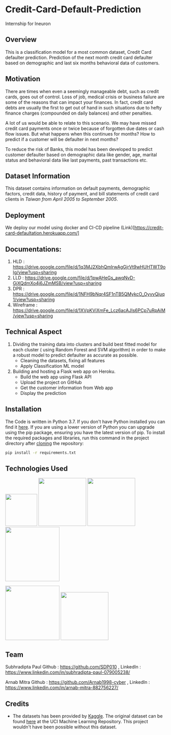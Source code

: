 # Credit-Card-Default-Prediction
Internship for Ineuron

## Overview
This is a classification model for a most common dataset, Credit Card defaulter prediction. Prediction of the next month credit card defaulter based on demographic and last six months behavioral data of customers.

## Motivation
There are times when even a seemingly manageable debt, such as credit cards, goes out of control. Loss of job, medical crisis or business failure are some of the reasons that can impact your finances. In fact, credit card debts are usually the first to get out of hand in such situations due to hefty finance charges (compounded on daily balances) and other penalties.

A lot of us would be able to relate to this scenario. We may have missed credit card payments once or twice because of forgotten due dates or cash flow issues. But what happens when this continues for months? How to predict if a customer will be defaulter in next months?

To reduce the risk of Banks, this model has been developed to predict customer defaulter based on demographic data like gender, age, marital status and behavioral data like last payments, past transactions etc.

## Dataset Information
This dataset contains information on default payments, demographic factors, credit data, history of payment, and bill statements of credit card clients in _Taiwan from April 2005 to September 2005_.

## Deployment
We deploy our model using docker and CI-CD pipeline
(Link)[https://credit-card-defaultation.herokuapp.com/]

## Documentations:
1. HLD : https://drive.google.com/file/d/1q3MJ2XbhQmIrwAgGjrVt9wHUHTWT9olg/view?usp=sharing
2. LLD : https://drive.google.com/file/d/1pwAHeGs_awqNvD-GjXQdmXo4j6JZmMSB/view?usp=sharing
3. DPR : https://drive.google.com/file/d/1NFH9bNqr4SF1nTB5QMykcO_OyvvQjuq1/view?usp=sharing
4. Wireframe : https://drive.google.com/file/d/1XVpKViXmFe_Lcz6acAJIs6PCp7uRpAiM/view?usp=sharing

## Technical Aspect
1. Dividing the training data into clusters and build best fitted model for each cluster ( using Random Forest and SVM algorithm) in order to make a robust model to predict defaulter as accurate as possible.
	- Cleaning the datasets, fixing all features
	- Apply Classification ML model
2. Building and hosting a Flask web app on Heroku.
	- Build the web app using Flask API
	- Upload the project on GitHub
    - Get the customer information from Web app
    - Display the prediction 

## Installation
The Code is written in Python 3.7. If you don't have Python installed you can find it [here](https://www.python.org/downloads/). If you are using a lower version of Python you can upgrade using the pip package, ensuring you have the latest version of pip. To install the required packages and libraries, run this command in the project directory after [cloning](https://www.howtogeek.com/451360/how-to-clone-a-github-repository/) the repository:
```bash
pip install -r requirements.txt
```


## Technologies Used

[<img target="_blank" src="https://numpy.org/images/logos/numpy.svg" width=100>](https://numpy.org)    [<img target="_blank" src="https://upload.wikimedia.org/wikipedia/commons/thumb/e/ed/Pandas_logo.svg/450px-Pandas_logo.svg.png" width=150>](https://pandas.pydata.org)    [<img target="_blank" src="https://scikit-learn.org/stable/_static/scikit-learn-logo-small.png" width=150>](https://scikit-learn.org/stable)   [<img target="_blank" src="https://www.statsmodels.org/stable/_images/statsmodels-logo-v2-horizontal.svg" width=170>](https://www.statsmodels.org)

[<img target="_blank" src="https://matplotlib.org/_static/logo2_compressed.svg" width=170>](https://matplotlib.org)    [<img target="_blank" src="https://seaborn.pydata.org/_static/logo-wide-lightbg.svg" width=150>](https://seaborn.pydata.org)



## Team
Subhradipta Paul 
Github : https://github.com/SDP010 , LinkedIn : https://www.linkedin.com/in/subhradipta-paul-079005238/

Arnab Mitra
Github : https://github.com/Arnab1998-cyber , LinkedIn : https://www.linkedin.com/in/arnab-mitra-882756227/

## Credits
- The datasets has been provided by [Kaggle](https://www.kaggle.com/uciml/default-of-credit-card-clients-dataset). The original dataset can be found [here](https://archive.ics.uci.edu/ml/datasets/default+of+credit+card+clients) at the UCI Machine Learning Repository. This project wouldn't have been possible without this dataset.
 
